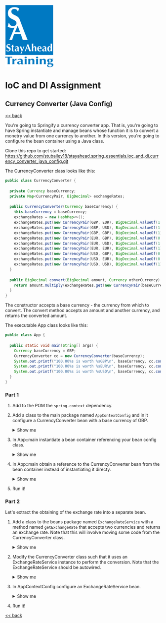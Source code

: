 <img src="../../../stayahead.png" />

# IoC and DI Assignment

## Currency Converter (Java Config)

[<< back](../../../../#ioc-and-di)

You're going to Springify a currency converter app. That is, you're going to have Spring instantiate and manage beans whose function it is to convert a monetry value from one currency to another. In this version, you're going to configure the bean container using a Java class.

Clone this repo to get started: 
https://github.com/stubailey18/stayahead.spring_essentials.ioc_and_di.currency_converter_java_config.git

The CurrencyConverter class looks like this:

```java
public class CurrencyConverter {

  private Currency baseCurrency;
  private Map<CurrencyPair, BigDecimal> exchangeRates;

  public CurrencyConverter(Currency baseCurrency) {
    this.baseCurrency = baseCurrency;
    exchangeRates = new HashMap<>();
    exchangeRates.put(new CurrencyPair(GBP, EUR), BigDecimal.valueOf(1.18));
    exchangeRates.put(new CurrencyPair(GBP, USD), BigDecimal.valueOf(1.31));
    exchangeRates.put(new CurrencyPair(GBP, GBP), BigDecimal.valueOf(1));
    exchangeRates.put(new CurrencyPair(EUR, GBP), BigDecimal.valueOf(0.85));
    exchangeRates.put(new CurrencyPair(EUR, USD), BigDecimal.valueOf(1.11));
    exchangeRates.put(new CurrencyPair(EUR, EUR), BigDecimal.valueOf(1));
    exchangeRates.put(new CurrencyPair(USD, GBP), BigDecimal.valueOf(0.76));
    exchangeRates.put(new CurrencyPair(USD, EUR), BigDecimal.valueOf(0.90));
    exchangeRates.put(new CurrencyPair(USD, USD), BigDecimal.valueOf(1));
  }

  public BigDecimal convert(BigDecimal amount, Currency otherCurrency) {
    return amount.multiply(exchangeRates.get(new CurrencyPair(baseCurrency, otherCurrency)));
  }
}
```

The constructor accepts a base currency - the currency from which to convert. The convert method accepts an amount and another currency, and returns the converted amount.

The executable App class looks like this:

```java
public class App {

  public static void main(String[] args) {
    Currency baseCurrency = GBP;
    CurrencyConverter cc = new CurrencyConverter(baseCurrency);
    System.out.printf("100.00%s is worth %sGBP\n", baseCurrency, cc.convert(BigDecimal.valueOf(100), GBP));
    System.out.printf("100.00%s is worth %sEUR\n", baseCurrency, cc.convert(BigDecimal.valueOf(100), EUR));
    System.out.printf("100.00%s is worth %sUSD\n", baseCurrency, cc.convert(BigDecimal.valueOf(100), USD));
  }
}
```
### Part 1

1. Add to the POM the `spring-context` dependency.

2. Add a class to the main package named `AppContextConfig` and in it configure a CurrencyConverter bean with a base currency of GBP.<details>
    <summary>Show me</summary>

    ```java
    public class AppContextConfig {

      @Bean
      public CurrencyConverter currencyConverter() {
        return new CurrencyConverter(Currency.GBP);
      }
    }
    ```
</details>

3. In App::main instantiate a bean container referencing your bean config class.<details>
    <summary>Show me</summary>

    ```java
    ApplicationContext context = new AnnotationConfigApplicationContext(AppContextConfig.class);
    ```
</details>

4. In App::main obtain a reference to the CurrencyConverter bean from the bean container instead of instantiating it directy.<details>
    <summary>Show me</summary>

    ```java
    CurrencyConverter cc = context.getBean(CurrencyConverter.class);
    ```
</details>

5. Run it!

### Part 2

Let's extract the obtaining of the exchange rate into a separate bean.

1. Add a class to the beans package named `ExchangeRateService` with a method named `getExchangeRate` that accepts two currencies and returns an exchange rate. Note that this will involve moving some code from the CurrencyConverter class.<details>
	<summary>Show me</summary>

	```java
	public class ExchangeRateService {

 	  private Map<CurrencyPair, BigDecimal> exchangeRates;

	  public ExchangeRateService() {
	    exchangeRates = new HashMap<>();
	    exchangeRates.put(new CurrencyPair(GBP, EUR), BigDecimal.valueOf(1.18));
	    exchangeRates.put(new CurrencyPair(GBP, USD), BigDecimal.valueOf(1.31));
	    exchangeRates.put(new CurrencyPair(GBP, GBP), BigDecimal.valueOf(1));
	    exchangeRates.put(new CurrencyPair(EUR, GBP), BigDecimal.valueOf(0.85));
	    exchangeRates.put(new CurrencyPair(EUR, USD), BigDecimal.valueOf(1.11));
	    exchangeRates.put(new CurrencyPair(EUR, EUR), BigDecimal.valueOf(1));
	    exchangeRates.put(new CurrencyPair(USD, GBP), BigDecimal.valueOf(0.76));
	    exchangeRates.put(new CurrencyPair(USD, EUR), BigDecimal.valueOf(0.90));
	    exchangeRates.put(new CurrencyPair(USD, USD), BigDecimal.valueOf(1));
	  }
		
	  public BigDecimal getExchangeRate(Currency from, Currency to) {
	    return exchangeRates.get(new CurrencyPair(from, to));
	  }
	}
	```
</details>

2. Modify the CurrencyConverter class such that it uses an ExchangeRateService instance to perform the conversion. Note that the ExchangeRateService should be autowired.<details>
	<summary>Show me</summary>

	```java
	public class CurrencyConverter {

	  private Currency baseCurrency;

	  @Autowired
	  private ExchangeRateService exchangeRateService;

	  public CurrencyConverter(Currency baseCurrency, ExchangeRateService exchangeRateService) {
	    this.baseCurrency = baseCurrency;
	    this.exchangeRateService = exchangeRateService;
	  }

	  public BigDecimal convert(BigDecimal amount, Currency otherCurrency) {
	    return amount.multiply(exchangeRateService.getExchangeRate(baseCurrency, otherCurrency));
	  }
	}
	```
</details>

3. In AppContextConfig configure an ExchangeRateService bean.<details>
	<summary>Show me</summary>

	```java
	@Bean
	public ExchangeRateService exchangeRateService() {
	  return new ExchangeRateService();
	}
	```
</details>

4. Run it!

[<< back](../../../../#ioc-and-di)
